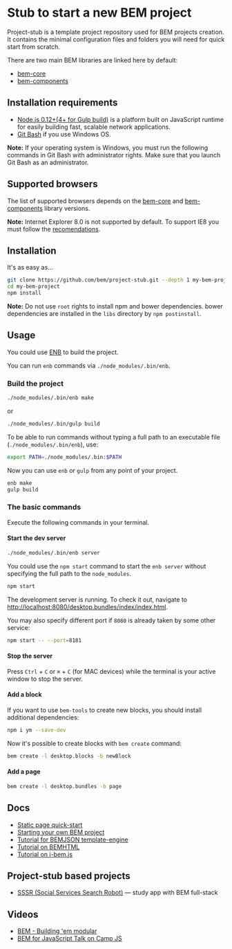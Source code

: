 # Stub to start a new BEM project

Project-stub is a template project repository used for BEM projects creation. It contains the minimal configuration files and folders you will need for quick start from scratch.

There are two main BEM libraries are linked here by default:

* [bem-core](https://en.bem.info/libs/bem-core/)
* [bem-components](https://en.bem.info/libs/bem-components/)

## Installation requirements

* [Node.js 0.12+(4+ for Gulp build)](https://nodejs.org) is a platform built on JavaScript runtime for easily building fast, scalable network applications.
* [Git Bash](https://git-for-windows.github.io/) if you use Windows OS.

**Note:** If your operating system is Windows, you must run the following commands in Git Bash with administrator rights. Make sure that you launch Git Bash as an administrator.

## Supported browsers

The list of supported browsers depends on the [bem-core](https://en.bem.info/libs/bem-core/current/#supported-browsers) and [bem-components](https://en.bem.info/libs/bem-components/current/#supported-browsers) library versions.

**Note:** Internet Explorer 8.0 is not supported by default. To support IE8 you must follow the [recomendations](https://en.bem.info/libs/bem-components/current/#support-for-internet-explorer-8).

## Installation

It's as easy as...

```bash
git clone https://github.com/bem/project-stub.git --depth 1 my-bem-project
cd my-bem-project
npm install
```

**Note:** Do not use `root` rights to install npm and bower dependencies. bower dependencies are installed in the `libs` directory by `npm postinstall`.

## Usage

You could use [ENB](https://en.bem.info/toolbox/enb/) to build the project.

You can run `enb` commands via `./node_modules/.bin/enb`.

### Build the project

```bash
./node_modules/.bin/enb make
```
or
```bash
./node_modules/.bin/gulp build
```

To be able to run commands without typing a full path to an executable file (`./node_modules/.bin/enb`), use:

```bash
export PATH=./node_modules/.bin:$PATH
```

Now you can use `enb` or `gulp` from any point of your project.

```bash
enb make
gulp build
```

### The basic commands

Execute the following commands in your terminal.

#### Start the dev server

```bash
./node_modules/.bin/enb server
```

You could use the `npm start` command to start the `enb server` without specifying the full path to the `node_modules`.

```bash
npm start
```

The development server is running. To check it out, navigate to [http://localhost:8080/desktop.bundles/index/index.html](http://localhost:8080/desktop.bundles/index/index.html).

You may also specify different port if `8080` is already taken by some other service:

```bash
npm start -- --port=8181
```

#### Stop the server

Press `Ctrl` + `C` or `⌘` + `C` (for MAC devices) while the terminal is your active window to stop the server.

#### Add a block

If you want to use `bem-tools` to create new blocks, you should install additional dependencies:

```bash
npm i ym --save-dev
```

Now it's possible to create blocks with `bem create` command:

```bash
bem create -l desktop.blocks -b newBlock
```

#### Add a page

```bash
bem create -l desktop.bundles -b page
```

## Docs

- [Static page quick-start](https://en.bem.info/platform/tutorials/quick-start-static/)
- [Starting your own BEM project](https://en.bem.info/platform/tutorials/start-with-project-stub/)
- [Tutorial for BEMJSON template-engine](https://en.bem.info/platform/bemjson/)
- [Tutorial on BEMHTML](https://en.bem.info/platform/bem-xjst/)
- [Tutorial on i-bem.js](https://en.bem.info/platform/tutorials/i-bem/)

## Project-stub based projects

- [SSSR (Social Services Search Robot)](https://github.com/bem/sssr) — study app with BEM full-stack

## Videos

- [BEM - Building 'em modular](https://www.youtube.com/watch?v=huQp7gr3WPE)
- [BEM for JavaScript Talk on Camp JS](https://en.bem.info/talks/campjs-melbourne-2014/)
